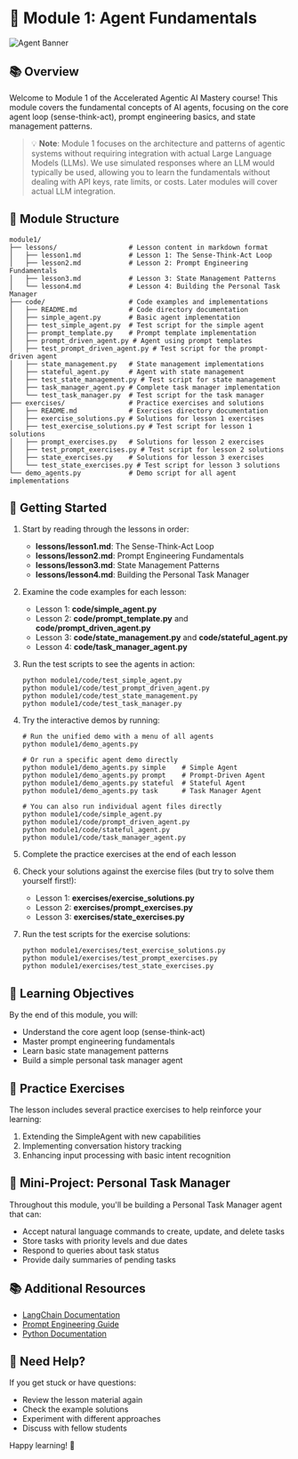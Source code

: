# 🤖 Module 1: Agent Fundamentals

![Agent Banner](https://media.giphy.com/media/3o7TKsQ8Xb3gcGEgZW/giphy.gif)

## 📚 Overview

Welcome to Module 1 of the Accelerated Agentic AI Mastery course! This module covers the fundamental concepts of AI agents, focusing on the core agent loop (sense-think-act), prompt engineering basics, and state management patterns.

> 💡 **Note**: Module 1 focuses on the architecture and patterns of agentic systems without requiring integration with actual Large Language Models (LLMs). We use simulated responses where an LLM would typically be used, allowing you to learn the fundamentals without dealing with API keys, rate limits, or costs. Later modules will cover actual LLM integration.

## 📂 Module Structure

```
module1/
├── lessons/                  # Lesson content in markdown format
│   ├── lesson1.md            # Lesson 1: The Sense-Think-Act Loop
│   ├── lesson2.md            # Lesson 2: Prompt Engineering Fundamentals
│   ├── lesson3.md            # Lesson 3: State Management Patterns
│   └── lesson4.md            # Lesson 4: Building the Personal Task Manager
├── code/                     # Code examples and implementations
│   ├── README.md             # Code directory documentation
│   ├── simple_agent.py       # Basic agent implementation
│   ├── test_simple_agent.py  # Test script for the simple agent
│   ├── prompt_template.py    # Prompt template implementation
│   ├── prompt_driven_agent.py # Agent using prompt templates
│   ├── test_prompt_driven_agent.py # Test script for the prompt-driven agent
│   ├── state_management.py   # State management implementations
│   ├── stateful_agent.py     # Agent with state management
│   ├── test_state_management.py # Test script for state management
│   ├── task_manager_agent.py # Complete task manager implementation
│   └── test_task_manager.py  # Test script for the task manager
├── exercises/                # Practice exercises and solutions
│   ├── README.md             # Exercises directory documentation
│   ├── exercise_solutions.py # Solutions for lesson 1 exercises
│   ├── test_exercise_solutions.py # Test script for lesson 1 solutions
│   ├── prompt_exercises.py   # Solutions for lesson 2 exercises
│   ├── test_prompt_exercises.py # Test script for lesson 2 solutions
│   ├── state_exercises.py    # Solutions for lesson 3 exercises
│   └── test_state_exercises.py # Test script for lesson 3 solutions
└── demo_agents.py            # Demo script for all agent implementations
```

## 🚀 Getting Started

1. Start by reading through the lessons in order:
   - **lessons/lesson1.md**: The Sense-Think-Act Loop
   - **lessons/lesson2.md**: Prompt Engineering Fundamentals
   - **lessons/lesson3.md**: State Management Patterns
   - **lessons/lesson4.md**: Building the Personal Task Manager

2. Examine the code examples for each lesson:
   - Lesson 1: **code/simple_agent.py**
   - Lesson 2: **code/prompt_template.py** and **code/prompt_driven_agent.py**
   - Lesson 3: **code/state_management.py** and **code/stateful_agent.py**
   - Lesson 4: **code/task_manager_agent.py**

3. Run the test scripts to see the agents in action:
   ```
   python module1/code/test_simple_agent.py
   python module1/code/test_prompt_driven_agent.py
   python module1/code/test_state_management.py
   python module1/code/test_task_manager.py
   ```

4. Try the interactive demos by running:
   ```
   # Run the unified demo with a menu of all agents
   python module1/demo_agents.py

   # Or run a specific agent demo directly
   python module1/demo_agents.py simple    # Simple Agent
   python module1/demo_agents.py prompt    # Prompt-Driven Agent
   python module1/demo_agents.py stateful  # Stateful Agent
   python module1/demo_agents.py task      # Task Manager Agent

   # You can also run individual agent files directly
   python module1/code/simple_agent.py
   python module1/code/prompt_driven_agent.py
   python module1/code/stateful_agent.py
   python module1/code/task_manager_agent.py
   ```

5. Complete the practice exercises at the end of each lesson

6. Check your solutions against the exercise files (but try to solve them yourself first!):
   - Lesson 1: **exercises/exercise_solutions.py**
   - Lesson 2: **exercises/prompt_exercises.py**
   - Lesson 3: **exercises/state_exercises.py**

7. Run the test scripts for the exercise solutions:
   ```
   python module1/exercises/test_exercise_solutions.py
   python module1/exercises/test_prompt_exercises.py
   python module1/exercises/test_state_exercises.py
   ```

## 🎯 Learning Objectives

By the end of this module, you will:
- Understand the core agent loop (sense-think-act)
- Master prompt engineering fundamentals
- Learn basic state management patterns
- Build a simple personal task manager agent

## 🧪 Practice Exercises

The lesson includes several practice exercises to help reinforce your learning:
1. Extending the SimpleAgent with new capabilities
2. Implementing conversation history tracking
3. Enhancing input processing with basic intent recognition

## 📝 Mini-Project: Personal Task Manager

Throughout this module, you'll be building a Personal Task Manager agent that can:
- Accept natural language commands to create, update, and delete tasks
- Store tasks with priority levels and due dates
- Respond to queries about task status
- Provide daily summaries of pending tasks

## 📚 Additional Resources

- [LangChain Documentation](https://python.langchain.com/docs/get_started/introduction)
- [Prompt Engineering Guide](https://www.promptingguide.ai/)
- [Python Documentation](https://docs.python.org/3/)

## 🤔 Need Help?

If you get stuck or have questions:
- Review the lesson material again
- Check the example solutions
- Experiment with different approaches
- Discuss with fellow students

Happy learning! 🚀
